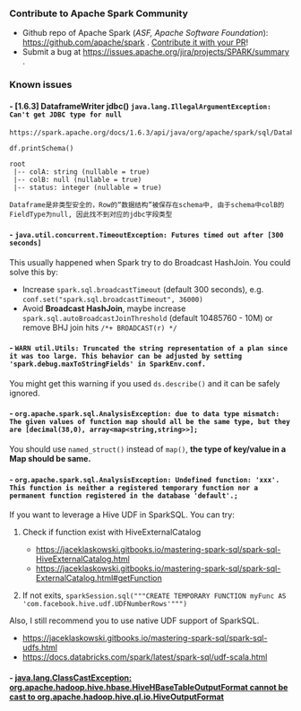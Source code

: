 ### Contribute to Apache Spark Community
 
- Github repo of Apache Spark (*ASF, Apache Software Foundation*): https://github.com/apache/spark . [Contribute it with your PR](https://github.com/apache/spark/blob/master/CONTRIBUTING.md)!
- Submit a bug at https://issues.apache.org/jira/projects/SPARK/summary .


### Known issues

#### - [1.6.3] DataframeWriter jdbc() `java.lang.IllegalArgumentException: Can't get JDBC type for null`

```
https://spark.apache.org/docs/1.6.3/api/java/org/apache/spark/sql/DataFrame.html

df.printSchema()

root
 |-- colA: string (nullable = true)
 |-- colB: null (nullable = true)
 |-- status: integer (nullable = true)

Dataframe是非类型安全的，Row的“数据结构”被保存在schema中, 由于schema中colB的FieldType为null, 因此找不到对应的jdbc字段类型
```

#### - `java.util.concurrent.TimeoutException: Futures timed out after [300 seconds]`

This usually happened when Spark try to do Broadcast HashJoin. You could solve this by:
- Increase `spark.sql.broadcastTimeout` (default 300 seconds), e.g. `conf.set("spark.sql.broadcastTimeout", 36000)`
- Avoid **Broadcast HashJoin**, maybe increase `spark.sql.autoBroadcastJoinThreshold` (default 10485760 - 10M) or remove BHJ join hits `/*+ BROADCAST(r) */`

#### - `WARN util.Utils: Truncated the string representation of a plan since it was too large. This behavior can be adjusted by setting 'spark.debug.maxToStringFields' in SparkEnv.conf.`

You might get this warning if you used `ds.describe()` and it can be safely ignored.

#### - `org.apache.spark.sql.AnalysisException: due to data type mismatch: The given values of function map should all be the same type, but they are [decimal(38,0), array<map<string,string>>];`

You should use `named_struct()` instead of `map()`, **the type of key/value in a Map should be same.**

#### - `org.apache.spark.sql.AnalysisException: Undefined function: 'xxx'. This function is neither a registered temporary function nor a permanent function registered in the database 'default'.;`

If you want to leverage a Hive UDF in SparkSQL. You can try:
1. Check if function exist with HiveExternalCatalog
    - https://jaceklaskowski.gitbooks.io/mastering-spark-sql/spark-sql-HiveExternalCatalog.html
    - https://jaceklaskowski.gitbooks.io/mastering-spark-sql/spark-sql-ExternalCatalog.html#getFunction

2. If not exits, `sparkSession.sql("""CREATE TEMPORARY FUNCTION myFunc AS 'com.facebook.hive.udf.UDFNumberRows'""")`

Also, I still recommend you to use native UDF support of SparkSQL.
- https://jaceklaskowski.gitbooks.io/mastering-spark-sql/spark-sql-udfs.html
- https://docs.databricks.com/spark/latest/spark-sql/udf-scala.html


#### - [java.lang.ClassCastException: org.apache.hadoop.hive.hbase.HiveHBaseTableOutputFormat cannot be cast to org.apache.hadoop.hive.ql.io.HiveOutputFormat](SPARK-6628.md)
